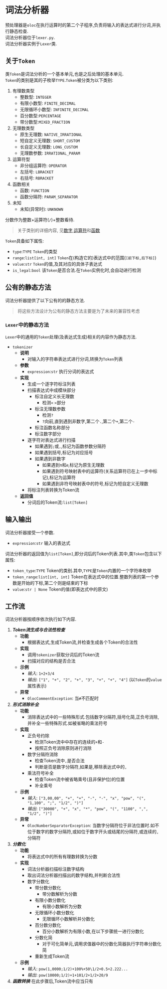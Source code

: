 # 词法分析器  

预处理器是`oloc`在执行运算时的第二个子程序,负责将输入的表达式进行分词,并执行静态检查.  
词法分析器位于`lexer.py`.  
词法分析器实例于`Lexer`类.  

## 关于`Token`  

类`Token`是词法分析的一个基本单元,也是之后处理的基本单元.    
`Token`的类别是其的子枚举`TYPE`.`Token`被分类为以下类别:  
1. 有理数类型  
    - 整数型: `INTEGER`  
    - 有限小数型: `FINITE_DECIMAL`  
    - 无限循环小数型: `INFINITE_DECIMAL`
    - 百分数型:`PERCENTAGE`  
    - 带分数型:`MIXED_FRACTION`  
2. 无理数类型  
    - 原生无理数: `NATIVE_IRRATIONAL`  
    - 短自定义无理数: `SHORT_CUSTOM`  
    - 长自定义无理数: `LONG_CUSTOM`  
    - 无理数参数: `IRRATIONAL_PARAM`  
3. 运算符型  
    - 非分组运算符: `OPERATOR`  
    - 左括号: `LBRACKET`  
    - 右括号: `RBRACKET`  
4. 函数相关  
    - 函数: `FUNCTION`  
    - 函数分隔符: `PARAM_SEPARATOR`  
5. 未知  
    - 未知(异常时): `UNKNOWN`  
   
分数作为整数+运算符(`/`)+整数看待.  

> 关于类别的详细内容, 见[数字](../../使用教程/数字.md),[运算符](../../使用教程/运算符.md)和[函数](../../使用教程/函数.md)  

`Token`具备如下属性:  

- `type`:`TYPE` `Token`的类型  
- `range`:`list[int, int]` `Token`在(构造它的)表达式中的范围(`[前下标,后下标]`)  
- `value`:`str` `Token`的值,及其对应的具体子表达式  
- `is_legal`:`bool` 该`Token`是否合法.在`Token`实例化时,会自动进行检测  

## 公有的静态方法  

词法分析器提供了以下公有的的静态方法.  

> 将这些方法设计为公有的静态方法主要是为了未来的兼容性考虑  

### `Lexer`中的静态方法  

`Lexer`中的通用的`Token`处理(及表达式生成)相关的内容作为静态方法.   

- `tokenizer`  
    - **说明**  
        - 对输入的字符串表达式进行分词,转换为`Token`列表  
    - **参数**  
        - `expression`:`str` 执行分词的表达式    
    - **实现**  
        - 生成一个逐字符标注列表  
        - 扫描表达式中成模块部分
          - 标注自定义长无理数
              - 检测`<` `>`部分
          - 标注无理数参数  
              - 检测`?`  
              - `?`向前,直到遇到非数字,第二个`.`,第二个`+`,第二个`-`    
          - 标注函数名称部分
          - 标注数字部分  
        - 逐字符对表达式进行扫描  
          - 如果遇到`;`或`,`,标记为函数参数分隔符   
          - 如果遇到括号,标记为对应括号  
          - 如果遇到非数字    
              - 如果遇到`π`和`𝑒`,标记为原生无理数   
              - 如果遇到符号映射表中的运算符(关系运算符已在上一步中标记),标记为运算符  
              - 如果遇到非符号映射表中的符号,标记为短自定义无理数
        - 将标注列表转换为Token流  
    - **返回值**  
        - 分词后的Token流:`list[Token]`  


## 输入输出  

词法分析器接受一个参数.  

- `expression`:`str` 输入的表达式  

词法分析器的返回值为`list[Token]`,即分词后的Token列表.其中,类`Token`包含以下属性:  

- `token_type`:`TYPE` Token的类别.其中,`TYPE`是`Token`内置的一个字符串枚举  
- `token_range`:`list[int, int]` Token在表达式中的位置.整数列表的第一个参数是开始的下标,第二个则是结束的下标  
- `value`:`str | None` Token的值(即表达式中的原文)  

## 工作流  

词法分析器按顺序依次执行如下内容.  

1. ***Token流生成与合法性检查***  
   - **功能**  
      - 根据表达式,生成Token流,并检查生成各个Token的合法性      
   - **实现**  
      - 调用`tokenizer`获取分词后的Token流    
      - 扫描对应的结构是否合法    
   - **示例**  
      - *输入*: `1+2+3/4`  
      - *输出*: `["1", "+", "2", "+", "3", "+", "+", "4"]` (以`Token`的`value`属性表示)
   - **异常**  
      - `OlocCommentException`: 当`#`不匹配时  
2. ***形式消除补全***  
    - **功能**  
      - 消除表达式中的一些特殊形式.包括数字分隔符,括号化简,正负号消除,并补全一些特殊形式.如被省略的乘法符号  
    - **实现**  
      - 正负号约除  
        - 检测Token流中中存在的连续的`+`和`-`  
        - 按照正负号消除原则进行消除  
      - 数字分隔符消除  
        - 检查Token流中`,`是否合法   
        - 判断是否是数字分隔符,如果是,移除表达式中的`,`  
      - 乘法符号补全
        - 检查Token流中被省略乘号(且非保护位)的位置  
        - 补全乘号  
    - **示例**  
      - *输入*: `["3,00,00", "+", "+", "-", "-", "x", "pow", "(", "1,100", ";", "1/2", ")"]`  
      - *输出*: `["30000", "+", "x", "*", "pow", "(", "1100", ",", "1/2", ")"]`  
    - **异常**  
      - `OlocNumberSeparatorException`: 当数字分隔符位于非法位置时.如不位于数字的数字分隔符,或如位于数字开头或结尾的分隔符,或连续的`,`分隔符
3. ***分数化***  
   - **功能**  
      - 将表达式中的所有有理数转换为分数  
   - **实现**  
      - 词法分析器扫描标注数字结构
      - 取出词法分析器扫描出的数字结构,并判断合法性  
      - 数字分数化
        - 带分数分数化  
            - 带分数解析为分数  
        - 有限小数分数化  
            - 有限小数解析为分数  
        - 无限循环小数分数化  
            - 无限循环小数解析并分数化  
        - 百分数分数化  
            - 百分小数解析为有限小数,在以下步骤统一进行分数化  
        - 分数化简
            - 对于可化简单元,调用求值器中的分数化简器执行字符串分数化简  
        - 重新生成Token流  
   - **示例**  
      - *输入*: `pow(1,0000;1/2)+100%+50\1/2+0.5+2.222...`  
      - *输出*: `pow(10000;1/2)+1+101/2+1/2+20/9`  
4. ***函数转换***
在此步骤后,Token流中应当只有  

